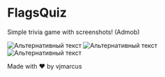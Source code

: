 # FlagsQuiz
Simple trivia game with screenshots! (Admob)

![Альтернативный текст](http://www.picshare.ru/uploads/191119/12HyB2f9y9.jpg)
![Альтернативный текст](http://www.picshare.ru/uploads/191119/9431753OaM.jpg)
![Альтернативный текст](http://www.picshare.ru/uploads/191119/O3E42aVyW9.jpg)

Made with ❤ by vjmarcus
